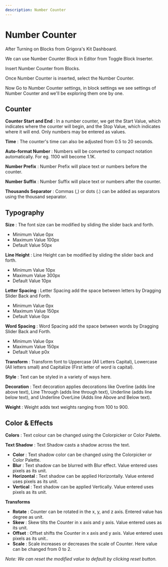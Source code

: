 ```yaml
---
description: Number Counter
---
```


# Number Counter

After Turning on Blocks from Grigora's Kit Dashboard.

We can use Number Counter Block in Editor from Toggle Block Inserter.

Insert Number Counter from Blocks.

Once Number Counter is inserted, select the Number Counter.

Now Go to Number Counter settings, in block settings we see settings of Number Counter and we'll be exploring them one by one.

## Counter

**Counter Start and End** : In a number counter, we get the Start Value, which indicates where the counter will begin, and the Stop Value, which indicates where it will end. Only numbers may be entered as values.

**Time** : The counter's time can also be adjusted from 0.5 to 20 seconds.

**Auto-format Number** : Numbers will be converted to compact notation automatically. For eg. 1100 will become 1.1K.

**Number Prefix** : Number Prefix will place text or numbers before the counter.

**Number Suffix** : Number Suffix will place text or numbers after the counter.

**Thousands Separator** : Commas (,) or dots (.) can be added as separators using the thousand separator.

## Typography

**Size** : The font size can be modified by sliding the slider back and forth.
- Minimum Value  0px 
- Maximum Value  100px 
- Default Value  50px 

**Line Height** : Line Height can be modified by sliding the slider back and forth.
- Minimum Value  10px 
- Maximum Value  300px 
- Default Value  10px 

**Letter Spacing** : Letter Spacing add the space between letters by Dragging Slider Back and Forth.
- Minimum Value  0px 
- Maximum Value  150px 
- Default Value  0px 

**Word Spacing** : Word Spacing add the space between words by Dragging Slider Back and Forth.
- Minimum Value  0px 
- Maximum Value  150px 
- Default Value  p0x 

**Transform** : Transform font to Uppercase (All Letters Capital), Lowercase (All letters small) and Capitalize (First letter of word is capital).

**Style** : Text can be styled in a variety of ways here.

**Decoration** : Text decoration applies decorations like Overline (adds line above text), Line Through (adds line through text), Underline (adds line below text), and Underline OverLine (Adds line Above and Below text).

**Weight** : Weight adds text weights ranging from 100 to 900.

## Color & Effects

**Colors** : Text colour can be changed using the Colorpicker or Color Palette. 

**Text Shadow** : Text Shadow casts a shadow across the text.
- **Color** : Text shadow color can be changed using the Colorpicker or Color Palette.
- **Blur** : Text shadow can be blurred with Blur effect. Value entered uses pixels as its unit.
- **Horizontal** : Text shadow can be applied Horizontally. Value entered uses pixels as its unit.
- **Vertical** : Text shadow can be applied  Vertically. Value entered uses pixels as its unit.

**Transforms** 
- **Rotate** : Counter can be rotated in the x, y, and z axis. Entered value has degree as unit.
- **Skew** : Skew tilts the Counter in x axis and y axis. Value entered uses  as its unit.
- **Offset** : Offset shifts the Counter in x axis and y axis. Value entered uses pixels as its unit..
- **Scale** : Scale increases or decreases the scale of Counter. Here value can be changed from 0 to 2.

*Note: We can reset the modified value to default by clicking reset button.*


